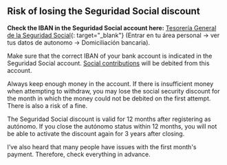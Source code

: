 ## Risk of losing the Seguridad Social discount

**Check the IBAN in the Seguridad Social account here:**
[Tesorería General de la Seguridad Social](https://portal.seg-social.gob.es/wps/portal/importass/importass/bienvenida){:
target="_blank"} (Entrar en tu área personal -> ver tus datos de autonomo -> Domiciliación bancaria).

Make sure that the correct IBAN of your bank account is indicated in the Seguridad Social
account. [Social contributions](#social-contributions-seguridad-social) will be debited from this account.

Always keep enough money in the account. If there is insufficient money when attempting to withdraw, you may lose the
social security discount for the month in which the money could not be debited on the first attempt. There is also a
risk of a fine.

The Seguridad Social discount is valid for 12 months after registering as autónomo. If you close the autónomo status
within 12 months, you will not be able to activate the discount again for 3 years after closing.

I’ve also heard that many people have issues with the first month's payment. Therefore, check everything in advance.
